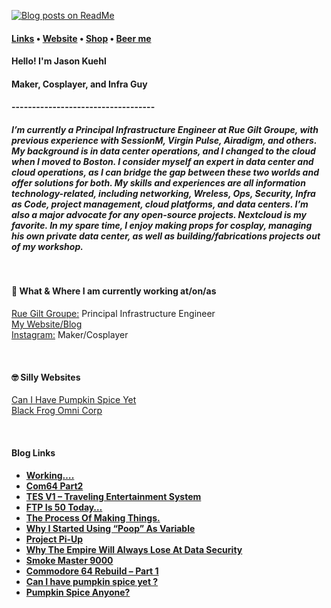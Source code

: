 
[![Blog posts on ReadMe](https://github.com/jasonkuehl/jasonkuehl/actions/workflows/blog-import.yml/badge.svg)](https://github.com/jasonkuehl/jasonkuehl/actions/workflows/blog-import.yml)

<h4> <a href="https://links.stephenajulu.com">Links</a> • <a href="https://jasonkuehl.com.com">Website</a> • <a href="https://jason-kuehl.creator-spring.com/?">Shop</a> • <a href="https://www.buymeacoffee.com/rcgfxDE">Beer me</a><h4>

<h4>Hello! I'm Jason Kuehl<h4>
<h4>Maker, Cosplayer, and Infra Guy  <h4>
<p>-----------------------------------</p>
<h5>I’m currently a Principal Infrastructure Engineer at Rue Gilt Groupe, with previous experience with SessionM, Virgin Pulse, Airadigm, and others. My background is in data center operations, and I changed to the cloud when I moved to Boston. I consider myself an expert in data center and cloud operations, as I can bridge the gap between these two worlds and offer solutions for both.
My skills and experiences are all information technology-related, including networking, Wreless, Ops, Security, Infra as Code, project management, cloud platforms, and data centers.
I’m also a major advocate for any open-source projects. Nextcloud is my favorite.
In my spare time, I enjoy making props for cosplay, managing his own private data center, as well as building/fabrications projects out of my workshop.

<p>&nbsp;&nbsp;&nbsp;&nbsp;&nbsp;</p>
<h4>💼 What & Where I am currently working at/on/as</h4>
<p>
<a href="https://ruelala.com">Rue Gilt Groupe:</a> Principal Infrastructure Engineer<br>
<a href="https://jasonkuehl.com">My Website/Blog</a><br>
<a href="https://www.instagram.com/jason.kuehl/">Instagram:</a> Maker/Cosplayer<br>
</p>
<p>&nbsp;</p>
<h4>🤓 Silly Websites</h4>
<p>
<a href="http://canihavepumpkinspiceyet.com/">Can I Have Pumpkin Spice Yet</a> <br>
<a href="http://blackfrogomnicorp.com/">Black Frog Omni Corp</a> <br></p>

<p>&nbsp;&nbsp;&nbsp;&nbsp;&nbsp;</p>

<h4>Blog Links<h4>

<!-- BLOGPOSTS:START -->
- [Working….](https://jasonkuehl.com/2021/12/28/working/)
- [Com64 Part2](https://jasonkuehl.com/2020/12/09/com64-part2/)
- [TES V1 – Traveling Entertainment System](https://jasonkuehl.com/2021/05/23/tes-v1/)
- [FTP Is 50 Today…](https://jasonkuehl.com/2021/04/16/ftp-is-50-today/)
- [The Process Of Making Things.](https://jasonkuehl.com/2021/02/09/the-process-of-making-things/)
- [Why I Started Using “Poop” As Variable](https://jasonkuehl.com/2021/01/15/why-i-use-the-poop-variable/)
- [Project Pi-Up](https://jasonkuehl.com/2020/12/21/project-pi-up/)
- [Why The Empire Will Always Lose At Data Security](https://jasonkuehl.com/2020/12/14/why-the-empire-will-always-loss-at-data-security/)
- [Smoke Master 9000](https://jasonkuehl.com/2020/11/06/grill-master-9000/)
- [Commodore 64 Rebuild – Part 1](https://jasonkuehl.com/2020/11/15/commodore-64-rebuild-part-1/)
- [Can I have pumpkin spice yet ?](https://jasonkuehl.com/2020/08/11/can-i-have-pumpkin-spice-yet/)
- [Pumpkin Spice Anyone?](https://jasonkuehl.com/2020/09/17/pumpkin-spice-anyone/)
<!-- BLOGPOSTS:END -->
